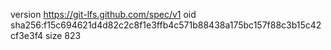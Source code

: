 version https://git-lfs.github.com/spec/v1
oid sha256:f15c694621d4d82c2c8f1e3ffb4c571b88438a175bc157f88c3b15c42cf3e3f4
size 823
